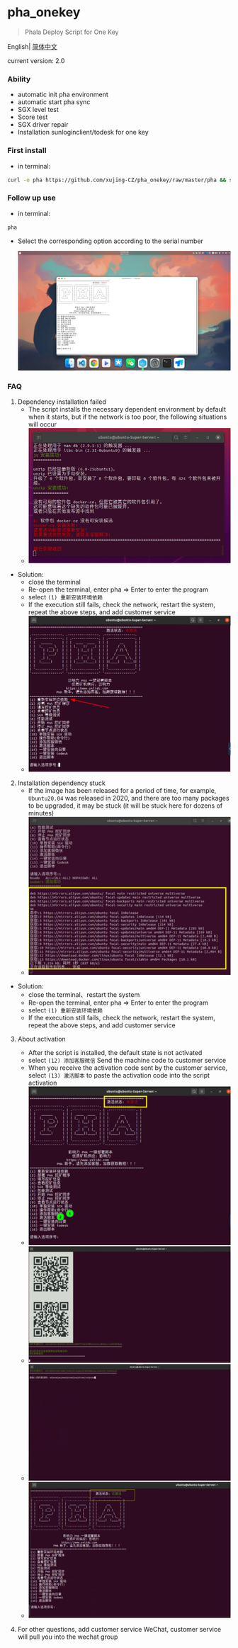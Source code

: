 # pha_onekey

> Phala Deploy Script for One Key 

English| [简体中文](./README_cn.md)

current version: 2.0

### Ability

- automatic init pha environment
- automatic start pha sync
- SGX level test
- Score test
- SGX driver repair
- Installation sunloginclient/todesk for one key

### First install

- in terminal: 

```bash
curl -o pha https://github.com/xujing-CZ/pha_onekey/raw/master/pha && sudo chmod +x pha && ./pha
```
### Follow up use

- in terminal:
```bash
pha
```

- Select the corresponding option according to the serial number

    ![view](./pictures/view.png)

### FAQ

1. Dependency installation failed
    * The script installs the necessary dependent environment by default when it starts, but if the network is too poor, the following situations will occur
    * ![](./pictures/01.png)

- Solution: 
    * close the terminal
    * Re-open the terminal, enter pha => Enter to enter the program
    * select  `(1) 重新安装环境依赖` 
    * If the execution still fails, check the network, restart the system, repeat the above steps, and add customer service
    * ![](./pictures/02.png)

2. Installation dependency stuck
    * If the image has been released for a period of time, for example, `Ubuntu20.04` was released in 2020, and there are too many packages to be upgraded, it may be stuck (it will be stuck here for dozens of minutes)
    * ![](./pictures/03.png)

- Solution:
    * close the terminal、restart the system
    * Re-open the terminal, enter pha => Enter to enter the program
    * select  `(1) 重新安装环境依赖` 
    * If the execution still fails, check the network, restart the system, repeat the above steps, and add customer service


3. About activation
    * After the script is installed, the default state is not activated
    * select `(12) 添加客服微信` Send the machine code to customer service
    * When you receive the activation code sent by the customer service, select `(13) 激活脚本` to paste the activation code into the script activation
    * ![](./pictures/04.png)
    * ![](./pictures/05.png)
    * ![](./pictures/06.png)
    * ![](./pictures/07.png)

4. For other questions, add customer service WeChat, customer service will pull you into the wechat group
